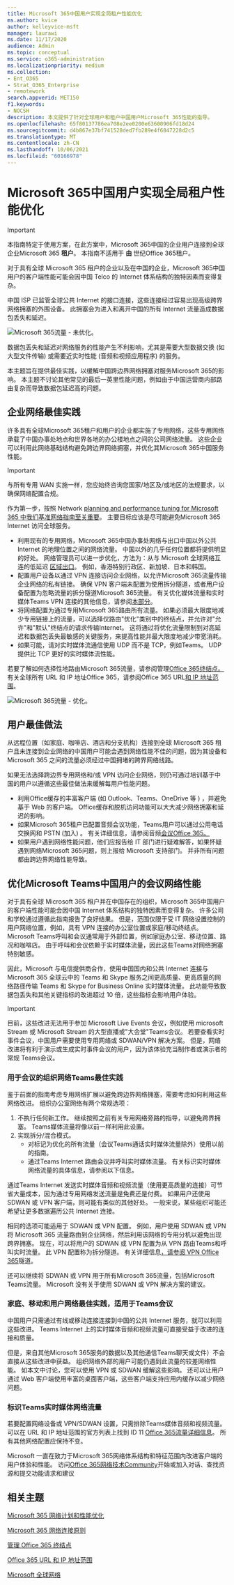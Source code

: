 ```yaml
---
title: Microsoft 365中国用户实现全局租户性能优化
ms.author: kvice
author: kelleyvice-msft
manager: laurawi
ms.date: 11/17/2020
audience: Admin
ms.topic: conceptual
ms.service: o365-administration
ms.localizationpriority: medium
ms.collection:
- Ent_O365
- Strat_O365_Enterprise
- remotework
search.appverid: MET150
f1.keywords:
- NOCSH
description: 本文提供了针对全球用户和租户中国用户Microsoft 365性能的指导。
ms.openlocfilehash: 65f80137786ea708e2ee0200e63600906fd18d24
ms.sourcegitcommit: d4b867e37bf741528ded7fb289e4f6847228d2c5
ms.translationtype: MT
ms.contentlocale: zh-CN
ms.lasthandoff: 10/06/2021
ms.locfileid: "60166978"
---
```

# <a name="microsoft-365-global-tenant-performance-optimization-for-china-users"></a>Microsoft 365中国用户实现全局租户性能优化

> [!IMPORTANT]
> 本指南特定于使用方案，在此方案中，Microsoft 365中国的企业用户连接到全球企业Microsoft 365 **租户**。 本指南不适用于 **由** 世纪Office 365租户。

对于具有全球 Microsoft 365 租户的企业以及在中国的企业，Microsoft 365中国用户的客户端性能可能会因中国 Telco 的 Internet 体系结构的独特因素而变得复杂。

中国 ISP 已监管全球公共 Internet 的接口连接，这些连接经过容易出现高级跨界网络拥塞的外围设备。 此拥塞会为进入和离开中国的所有 Internet 流量造成数据包丢失和延迟。

![Microsoft 365流量 - 未优化。](../media/O365-networking/China-O365-unoptimized.png)

数据包丢失和延迟对网络服务的性能产生不利影响，尤其是需要大型数据交换 (如大型文件传输) 或需要近实时性能 (音频和视频应用程序) 的服务。

本主题旨在提供最佳实践，以缓解中国跨边界网络拥塞对服务Microsoft 365的影响。 本主题不讨论其他常见的最后一英里性能问题，例如由于中国运营商内部路由复杂而导致数据包延迟高的问题。

## <a name="corporate-network-best-practices"></a>企业网络最佳实践

许多具有全球Microsoft 365租户和用户的企业都实施了专用网络，这些专用网络承载了中国办事处地点和世界各地的办公楼地点之间的公司网络流量。 这些企业可以利用此网络基础结构避免跨边界网络拥塞，并优化其Microsoft 365中国服务性能。

> [!IMPORTANT]
> 与所有专用 WAN 实施一样，您应始终咨询您国家/地区及/或地区的法规要求，以确保网络配置合规。

作为第一步，按照 Network [planning and performance tuning for Microsoft 365 中我们基准网络指南至关重要](./network-planning-and-performance.md)。 主要目标应该是尽可能避免Microsoft 365 Internet 访问全球服务。

- 利用现有的专用网络，Microsoft 365中国办事处网络与出口中国以外公共 Internet 的地理位置之间的网络流量。 中国以外的几乎任何位置都将提供明显的好处。 网络管理员可以进一步优化，方法为：从与 Microsoft 全球网络互连的低延迟 [区域出口](/azure/networking/microsoft-global-network)。 例如，香港特别行政区、新加坡、日本和韩国。
- 配置用户设备以通过 VPN 连接访问企业网络，以允许Microsoft 365流量传输企业网络的私有链接。 确保 VPN 客户端未配置为使用拆分隧道，或者用户设备配置为忽略流量的拆分隧道Microsoft 365流量。 有关优化媒体流量和实时媒体Teams VPN 连接的其他信息，请参阅[本部分](#optimizing-microsoft-teams-meetings-network-performance-for-users-in-china)。
- 将网络配置为通过专用Microsoft 365路由所有流量。 如果必须最大限度地减少专用链接上的流量，可以选择仅路由"优化"类别中的终结点，并允许对"允许"和"默认"终结点的请求传输Internet。  这将通过将优化流量限制到对高延迟和数据包丢失最敏感的关键服务，来提高性能并最大限度地减少带宽消耗。
- 如果可能，请对实时媒体流通信使用 UDP 而不是 TCP，例如Teams。 UDP 提供比 TCP 更好的实时媒体流性能。

若要了解如何选择性地路由Microsoft 365流量，请参阅管理[Office 365终结点。](managing-office-365-endpoints.md) 有关全球所有 URL 和 IP 地址Office 365，请参阅Office 365 URL[和 IP 地址范围](urls-and-ip-address-ranges.md)。

![Microsoft 365流量 - 优化。](../media/O365-networking/China-O365-optimized.png)

## <a name="user-best-practices"></a>用户最佳做法

从远程位置（如家庭、咖啡店、酒店和分支机构）连接到全球 Microsoft 365 租户且未连接到企业网络的中国用户可能会遇到网络性能不佳的问题，因为其设备和 Microsoft 365 之间的流量必须经过中国拥堵的跨界网络线路。

如果无法选择跨边界专用网络和/或 VPN 访问企业网络，则仍可通过培训基于中国的用户以遵循这些最佳做法来缓解每用户性能问题。

- 利用Office缓存的丰富客户端 (如 Outlook、Teams、OneDrive 等 ) ，并避免基于 Web 的客户端。 Office缓存和脱机访问功能可以大大减少网络拥塞和延迟的影响。
- 如果Microsoft 365租户已配置音频会议功能，Teams用户可以通过公用电话交换网和 PSTN (加入) 。 有关详细信息，请参阅音频[会议Office 365。](/microsoftteams/audio-conferencing-in-office-365)
- 如果用户遇到网络性能问题，他们应报告给 IT 部门进行疑难解答，如果怀疑遇到网络Microsoft 365问题，则上报给 Microsoft 支持部门。 并非所有问题都由跨边界网络性能导致。

## <a name="optimizing-microsoft-teams-meetings-network-performance-for-users-in-china"></a>优化Microsoft Teams中国用户的会议网络性能

对于具有全球 Microsoft 365 租户并在中国存在的组织，Microsoft 365中国用户的客户端性能可能会因中国 Internet 体系结构的独特因素而变得复杂。 许多公司和学校通过遵循此指南报告了良好结果。 但是，范围仅限于受 IT 网络设置控制的用户网络位置，例如，具有 VPN 连接的办公室位置或家庭/移动终结点。 Microsoft Teams呼叫和会议通常用于外部位置，例如家庭办公室、移动位置、路况和咖啡店。 由于呼叫和会议依赖于实时媒体流量，因此这些Teams对网络拥塞特别敏感。

因此，Microsoft 与电信提供商合作，使用中国国内和公共 Internet 连接与 Microsoft 365 全球云中的 Teams 和 Skype 服务之间更高质量、更高质量的网络路径传输 Teams 和 Skype for Business Online 实时媒体流量。 此功能导致数据包丢失和其他关键指标的改进超过 10 倍，这些指标会影响用户体验。

>[!IMPORTANT]
>目前，这些改进无法用于参加 Microsoft Live Events 会议，例如使用 microsoft Stream 或 Microsoft Stream 的大型直播或"大会堂"Teams会议。 若要查看实时事件会议，中国用户需要使用专用网络或 SDWAN/VPN 解决方案。 但是，网络改进将有利于演示或生成实时事件会议的用户，因为该体验充当制作者或演示者的常规 Teams会议。

### <a name="organization-network-best-practices-for-teams-meetings"></a>用于会议的组织网络Teams最佳实践

鉴于前面的指南考虑专用网络扩展以避免跨边界网络拥塞，需要考虑如何利用这些网络改进。 组织办公室网络有两个常规选项：

1. 不执行任何新工作。 继续按照之前有关专用网络旁路的指导，以避免跨界拥塞。 Teams媒体流量将像以前一样利用此设置。
2. 实现拆分/混合模式。
   - 对标记为优化的所有流量（会议Teams通话实时媒体流量除外）使用以前的指南。
   - 通过Teams Internet 路由会议并呼叫实时媒体流量。 有关标识实时媒体网络流量的具体信息，请参阅以下信息。

通过Teams Internet 发送实时媒体音频和视频流量（使用更高质量的连接）可节省大量成本，因为通过专用网络发送流量是免费还是付费。 如果用户还使用 SDWAN 或 VPN 客户端，则可能有类似的其他好处。 一般来说，某些组织可能还希望让更多数据遍历公共 Internet 连接。

相同的选项可能适用于 SDWAN 或 VPN 配置。 例如，用户使用 SDWAN 或 VPN 将 Microsoft 365 流量路由到企业网络，然后利用该网络的专用分机以避免出现跨界拥塞。 现在，可以将用户的 SDWAN 或 VPN 配置为从 VPN 路由Teams和呼叫实时流量。 此 VPN 配置称为拆分隧道。 有关详细信息[，请参阅 VPN Office 365](/microsoft-365/enterprise/microsoft-365-vpn-implement-split-tunnel)隧道。

还可以继续将 SDWAN 或 VPN 用于所有Microsoft 365流量，包括Microsoft Teams流量。 Microsoft 没有关于使用 SDWAN 或 VPN 解决方案的建议。

### <a name="home-mobile-and-user-network-best-practices-for-teams-meetings"></a>家庭、移动和用户网络最佳实践，适用于Teams会议

中国用户只需通过有线或移动连接连接到中国的公共 Internet 服务，就可以利用这些改进。 Teams Internet 上的实时媒体音频和视频流量可直接受益于改进的连接和质量。

但是，来自其他Microsoft 365服务的数据以及其他通信Teams聊天或文件）不会直接从这些改进中获益。 组织网络外部的用户可能仍遇到此流量的较差网络性能。 如本文中讨论，您可以使用 VPN 或 SDWAN 缓解这些影响。 还可以让用户通过 Web 客户端使用丰富的桌面客户端，这些客户端支持应用内缓存以减少网络问题。

### <a name="identifying-teams-real-time-media-network-traffic"></a>标识Teams实时媒体网络流量

若要配置网络设备或 VPN/SDWAN 设置，只需排除Teams媒体音频和视频流量。 可以在 URL 和 IP 地址范围的官方列表上找到 ID 11 [Office 365流量详细信息](urls-and-ip-address-ranges.md#skype-for-business-online-and-microsoft-teams)。 所有其他网络配置应保持不变。

Microsoft 一直在致力于Microsoft 365网络体系结构和特征范围内改进客户端的用户体验和性能。 访问[Office 365网络技术Community](https://techcommunity.microsoft.com/t5/office-365-networking/bd-p/Office365Networking)开始或加入对话、查找资源和提交功能请求和建议

## <a name="related-topics"></a>相关主题

[Microsoft 365 网络计划和性能优化](./network-planning-and-performance.md)

[Microsoft 365 网络连接原则](microsoft-365-network-connectivity-principles.md)

[管理 Office 365 终结点](managing-office-365-endpoints.md)

[Office 365 URL 和 IP 地址范围](urls-and-ip-address-ranges.md)

[Microsoft 全球网络](/azure/networking/microsoft-global-network)
